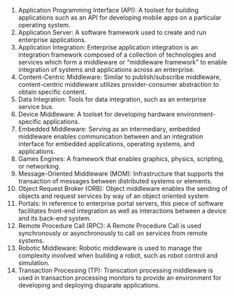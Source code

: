 1. Application Programming Interface (API): A toolset for building applications such as an API for developing mobile apps on a particular operating system.
2. Application Server: A software framework used to create and run enterprise applications.
3. Application Integration: Enterprise application integration is an integration framework composed of a collection of technologies and services which form a middleware or “middleware framework” to enable integration of systems and applications across an enterprise.
4. Content-Centric Middleware: Similar to publish/subscribe middleware, content-centric middleware utilizes provider-consumer abstraction to obtain specific content.
5. Data Integration: Tools for data integration, such as an enterprise service bus.
6. Device Middleware: A toolset for developing hardware environment-specific applications.
7. Embedded Middleware: Serving as an intermediary, embedded middleware enables communication between and an integration interface for embedded applications, operating systems, and applications.
8. Games Engines: A framework that enables graphics, physics, scripting, or networking.
9. Message-Oriented Middleware (MOM): Infrastructure that supports the transaction of messages between distributed systems or elements.
10. Object Request Broker (ORB): Object middleware enables the sending of objects and request services by way of an object oriented system
11. Portals: In reference to enterprise portal servers, this piece of software facilitates front-end integration as well as interactions between a device and its back-end system.
12. Remote Procedure Call (RPC): A Remote Procedure Call is used synchronously or asynchronously to call on services from remote systems.
13. Robotic Middleware: Robotic middleware is used to manage the complexity involved when building a robot, such as robot control and simulation.
14. Transaction Processing (TP): Transcation processing middleware is used in transaction processing monitors to provide an environment for developing and deploying disparate applications.
